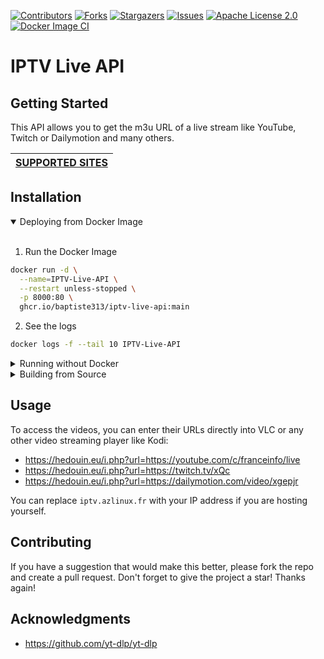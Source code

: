 [![Contributors](https://img.shields.io/github/contributors/baptiste313/IPTV-Live-API.svg?style=for-the-badge)](https://github.com/baptiste313/IPTV-Live-API/graphs/contributors) [![Forks](https://img.shields.io/github/forks/baptiste313/IPTV-Live-API.svg?style=for-the-badge)](https://github.com/baptiste313/IPTV-Live-API/network/members) [![Stargazers](https://img.shields.io/github/stars/baptiste313/IPTV-Live-API.svg?style=for-the-badge)](https://github.com/baptiste313/IPTV-Live-API/stargazers) [![Issues](https://img.shields.io/github/issues/baptiste313/IPTV-Live-API.svg?style=for-the-badge)](https://github.com/baptiste313/IPTV-Live-API/issues) [![Apache License 2.0](https://img.shields.io/github/license/baptiste313/IPTV-Live-API.svg?style=for-the-badge)](https://github.com/baptiste313/IPTV-Live-API/blob/master/LICENSE) [![Docker Image CI](https://img.shields.io/github/workflow/status/baptiste313/iptv-live-api/Docker%20Image%20CI?style=for-the-badge)](https://github.com/baptiste313/IPTV-Live-API/pkgs/container/iptv-live-api)

# IPTV Live API

## Getting Started

This API allows you to get the m3u URL of a live stream like YouTube, Twitch or Dailymotion and many others.

|[SUPPORTED SITES](https://github.com/yt-dlp/yt-dlp/blob/master/supportedsites.md)|
|---|

## Installation

<details open>
<summary>Deploying from Docker Image</summary>
<br>

1. Run the Docker Image

```bash
docker run -d \
  --name=IPTV-Live-API \
  --restart unless-stopped \
  -p 8000:80 \
  ghcr.io/baptiste313/iptv-live-api:main
```

2. See the logs

```bash
docker logs -f --tail 10 IPTV-Live-API
```

</details>

<details>
<summary>Running without Docker</summary>
<br>

1. Clone the repository

```bash
git clone https://github.com/baptiste313/IPTV-Live-API && cd IPTV-Live-API
```

2. Installs the `yt-dlp` dependency

```bash
sudo apt install yt-dlp
```

3. Run it through the PHP web server

```bash
php -S 0.0.0.0:8000
```

</details>

<details>
<summary>Building from Source</summary>
<br>

1. Clone the repository

```bash
git clone https://github.com/baptiste313/IPTV-Live-API && cd IPTV-Live-API
```

2. Build the Docker Image

```bash
docker build -t iptv-live-api .
```

3. Run the Docker Image

```bash
docker run -d \
  --name=IPTV-Live-API \
  --restart unless-stopped \
  -p 8000:80 \
  iptv-live-api
```

4. See the logs

```bash
docker logs -f --tail 10 IPTV-Live-API
```

</details>

## Usage

To access the videos, you can enter their URLs directly into VLC or any other video streaming player like Kodi:

- https://hedouin.eu/i.php?url=https://youtube.com/c/franceinfo/live
- https://hedouin.eu/i.php?url=https://twitch.tv/xQc
- https://hedouin.eu/i.php?url=https://dailymotion.com/video/xgepjr

You can replace `iptv.azlinux.fr` with your IP address if you are hosting yourself.

## Contributing

If you have a suggestion that would make this better, please fork the repo and create a pull request. Don't forget to give the project a star! Thanks again!

## Acknowledgments

- https://github.com/yt-dlp/yt-dlp
